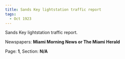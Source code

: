 ```yaml
---  
title: Sands Key lightstation traffic report  
tags:  
  - Oct 1923  
---  
```

  
Sands Key lightstation traffic report.  
  
Newspapers: **Miami Morning News or The Miami Herald**  
  
Page: **1**, Section: **N/A** 
